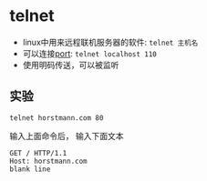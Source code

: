 # telnet

- linux中用来远程联机服务器的软件: `telnet 主机名`
- 可以连接[port](network-port.md): `telnet localhost 110`
- 使用明码传送，可以被监听

## 实验

```shell
telnet horstmann.com 80
```

输入上面命令后， 输入下面文本

```
GET / HTTP/1.1
Host: horstmann.com
blank line
```